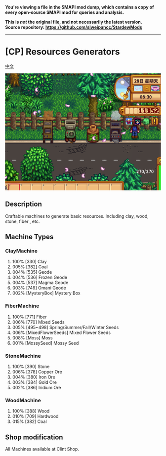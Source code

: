 **You're viewing a file in the SMAPI mod dump, which contains a copy of every open-source SMAPI mod
for queries and analysis.**

**This is _not_ the original file, and not necessarily the latest version.**  
**Source repository: https://github.com/siweipancc/StardewMods**

----

# [CP] Resources Generators
[中文](Readme_zh.md)

![screenshots1.png](screenshots1.png)

## Description

Craftable machines to generate basic resources. Including clay, wood, stone, fiber , etc.

## Machine Types

### ClayMachine

1. 100% \[330] Clay 
2. 005% \[382] Coal 
3. 004% \[535] Geode 
4. 004% \[536] Frozen Geode 
5. 004% \[537] Magma Geode 
6. 003% \[749] Omani Geode 
7. 002% \[MysteryBox] Mystery Box 

### FiberMachine

1. 100% \[771] Fiber 
2. 006% \[770] Mixed Seeds 
3. 005% \[495~498] Spring/Summer/Fall/Winter Seeds 
4. 006% \[MixedFlowerSeeds] Mixed Flower Seeds 
5. 008% \[Moss] Moss 
6. 001% \[MossySeed] Mossy Seed 

### StoneMachine

1. 100% \[390] Stone 
2. 006% \[378] Copper Ore 
3. 004% \[380] Iron Ore 
4. 003% \[384] Gold Ore 
5. 002% \[386] Iridium Ore 

### WoodMachine

1. 100% \[388] Wood 
2. 010% \[709] Hardwood 
3. 015% \[382] Coal 


## Shop modification

All Machines available at Clint Shop.